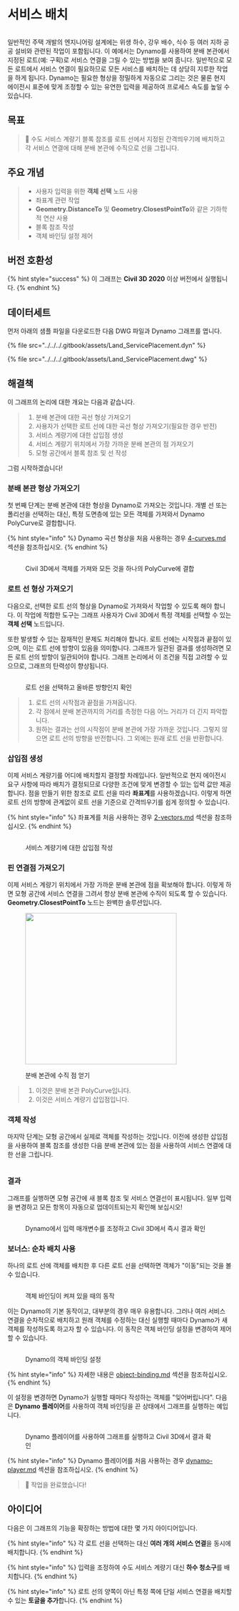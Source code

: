 # 서비스 배치

<figure><img src="../../../.gitbook/assets/Land_ServicePlacement_Dynamo (1).gif" alt=""><figcaption></figcaption></figure>

일반적인 주택 개발의 엔지니어링 설계에는 위생 하수, 강우 배수, 식수 등 여러 지하 공공 설비와 관련된 작업이 포함됩니다. 이 예에서는 Dynamo를 사용하여 분배 본관에서 지정된 로트(예: 구획)로 서비스 연결을 그릴 수 있는 방법을 보여 줍니다. 일반적으로 모든 로트에서 서비스 연결이 필요하므로 모든 서비스를 배치하는 데 상당히 지루한 작업을 하게 됩니다. Dynamo는 필요한 형상을 정밀하게 자동으로 그리는 것은 물론 현지 에이전시 표준에 맞게 조정할 수 있는 유연한 입력을 제공하여 프로세스 속도를 높일 수 있습니다.

## 목표

> :dart: 수도 서비스 계량기 블록 참조를 로트 선에서 지정된 간격띄우기에 배치하고 각 서비스 연결에 대해 분배 본관에 수직으로 선을 그립니다.

## 주요 개념

> * 사용자 입력을 위한 **객체 선택** 노드 사용
> * 좌표계 관련 작업
> * **Geometry.DistanceTo** 및 **Geometry.ClosestPointTo**와 같은 기하학적 연산 사용
> * 블록 참조 작성
> * 객체 바인딩 설정 제어

## 버전 호환성

{% hint style="success" %}
 이 그래프는 **Civil 3D 2020** 이상 버전에서 실행됩니다. 
{% endhint %}

## 데이터세트

먼저 아래의 샘플 파일을 다운로드한 다음 DWG 파일과 Dynamo 그래프를 엽니다.

{% file src="../../../.gitbook/assets/Land_ServicePlacement.dyn" %}

{% file src="../../../.gitbook/assets/Land_ServicePlacement.dwg" %}

## 해결책

이 그래프의 논리에 대한 개요는 다음과 같습니다.

> 1. 분배 본관에 대한 곡선 형상 가져오기
> 2. 사용자가 선택한 로트 선에 대한 곡선 형상 가져오기(필요한 경우 반전)
> 3. 서비스 계량기에 대한 삽입점 생성
> 4. 서비스 계량기 위치에서 가장 가까운 분배 본관의 점 가져오기
> 5. 모형 공간에서 블록 참조 및 선 작성

그럼 시작하겠습니다!

### 분배 본관 형상 가져오기

첫 번째 단계는 분배 본관에 대한 형상을 Dynamo로 가져오는 것입니다. 개별 선 또는 폴리선을 선택하는 대신, 특정 도면층에 있는 모든 객체를 가져와서 Dynamo PolyCurve로 결합합니다.

{% hint style="info" %}
 Dynamo 곡선 형상을 처음 사용하는 경우 [4-curves.md](../../../5\_essential\_nodes\_and\_concepts/5-2\_geometry-for-computational-design/4-curves.md "mention") 섹션을 참조하십시오. 
{% endhint %}

<figure><img src="../../../.gitbook/assets/Land_ServicePlacement_DistributionMain (1).png" alt=""><figcaption><p>Civil 3D에서 객체를 가져와 모든 것을 하나의 PolyCurve에 결합</p></figcaption></figure>

### 로트 선 형상 가져오기

다음으로, 선택한 로트 선의 형상을 Dynamo로 가져와서 작업할 수 있도록 해야 합니다. 이 작업에 적합한 도구는 그래프 사용자가 Civil 3D에서 특정 객체를 선택할 수 있는 **객체 선택** 노드입니다.

또한 발생할 수 있는 잠재적인 문제도 처리해야 합니다. 로트 선에는 시작점과 끝점이 있으며, 이는 로트 선에 방향이 있음을 의미합니다. 그래프가 일관된 결과를 생성하려면 모든 로트 선의 방향이 일관되어야 합니다. 그래프 논리에서 이 조건을 직접 고려할 수 있으므로, 그래프의 탄력성이 향상됩니다. 

<figure><img src="../../../.gitbook/assets/Land_ServicePlacement_Selection (2).png" alt=""><figcaption><p>로트 선을 선택하고 올바른 방향인지 확인</p></figcaption></figure>

> 1. 로트 선의 시작점과 끝점을 가져옵니다.
> 2. 각 점에서 분배 본관까지의 거리를 측정한 다음 어느 거리가 더 긴지 파악합니다.
> 3. 원하는 결과는 선의 시작점이 분배 본관에 가장 가까운 것입니다. 그렇지 않으면 로트 선의 방향을 반전합니다. 그 외에는 원래 로트 선을 반환합니다.

### 삽입점 생성

이제 서비스 계량기를 어디에 배치할지 결정할 차례입니다. 일반적으로 현지 에이전시 요구 사항에 따라 배치가 결정되므로 다양한 조건에 맞게 변경할 수 있는 입력 값만 제공합니다. 점을 만들기 위한 참조로 로트 선을 따라 **좌표계**를 사용하겠습니다. 이렇게 하면 로트 선의 방향에 관계없이 로트 선을 기준으로 간격띄우기를 쉽게 정의할 수 있습니다.

{% hint style="info" %}
 좌표계를 처음 사용하는 경우 [2-vectors.md](../../../5\_essential\_nodes\_and\_concepts/5-2\_geometry-for-computational-design/2-vectors.md "mention") 섹션을 참조하십시오. 
{% endhint %}

<figure><img src="../../../.gitbook/assets/Land_ServicePlacement_InsertionPoints.png" alt=""><figcaption><p>서비스 계량기에 대한 삽입점 작성</p></figcaption></figure>

### 핀 연결점 가져오기

이제 서비스 계량기 위치에서 가장 가까운 분배 본관에 점을 확보해야 합니다. 이렇게 하면 모형 공간에 서비스 연결을 그려서 항상 분배 본관에 수직이 되도록 할 수 있습니다. **Geometry.ClosestPointTo** 노드는 완벽한 솔루션입니다.

<figure><img src="../../../.gitbook/assets/Land_ServicePlacement_GetPerpendicularPoints (1).png" alt="" width="339"><figcaption><p>분배 본관에 수직 점 얻기</p></figcaption></figure>

> 1. 이것은 분배 본관 PolyCurve입니다.
> 2. 이것은 서비스 계량기 삽입점입니다.

### 객체 작성

마지막 단계는 모형 공간에서 실제로 객체를 작성하는 것입니다. 이전에 생성한 삽입점을 사용하여 블록 참조를 생성한 다음 분배 본관에 있는 점을 사용하여 서비스 연결에 대한 선을 그립니다.

<figure><img src="../../../.gitbook/assets/Land_ServicePlacement_CreateObjects.png" alt=""><figcaption></figcaption></figure>

### 결과

그래프를 실행하면 모형 공간에 새 블록 참조 및 서비스 연결선이 표시됩니다. 일부 입력을 변경하고 모든 항목이 자동으로 업데이트되는지 확인해 보십시오!

<figure><img src="../../../.gitbook/assets/Land_ServicePlacement_Dynamo (1).gif" alt=""><figcaption><p>Dynamo에서 입력 매개변수를 조정하고 Civil 3D에서 즉시 결과 확인</p></figcaption></figure>

### 보너스: 순차 배치 사용

하나의 로트 선에 객체를 배치한 후 다른 로트 선을 선택하면 객체가 "이동"되는 것을 볼 수 있습니다.

<figure><img src="../../../.gitbook/assets/Land_ServicePlacement_Binding.gif" alt=""><figcaption><p>객체 바인딩이 켜져 있을 때의 동작</p></figcaption></figure>

이는 Dynamo의 기본 동작이고, 대부분의 경우 매우 유용합니다. 그러나 여러 서비스 연결을 순차적으로 배치하고 원래 객체를 수정하는 대신 실행할 때마다 Dynamo가 새 객체를 작성하도록 하고자 할 수 있습니다. 이 동작은 객체 바인딩 설정을 변경하여 제어할 수 있습니다.

<figure><img src="../../../.gitbook/assets/Land_ServicePlacement_BindingSettings.png" alt=""><figcaption><p>Dynamo의 객체 바인딩 설정</p></figcaption></figure>

{% hint style="info" %}
 자세한 내용은 [ object-binding.md](../../advanced-topics/object-binding.md "mention") 섹션을 참조하십시오. 
{% endhint %}

이 설정을 변경하면 Dynamo가 실행할 때마다 작성하는 객체를 "잊어버립니다". 다음은 **Dynamo 플레이어**를 사용하여 객체 바인딩을 끈 상태에서 그래프를 실행하는 예입니다.

<figure><img src="../../../.gitbook/assets/Land_ServicePlacement_Player (2).gif" alt=""><figcaption><p>Dynamo 플레이어를 사용하여 그래프를 실행하고 Civil 3D에서 결과 확인</p></figcaption></figure>

{% hint style="info" %}
 Dynamo 플레이어를 처음 사용하는 경우 [dynamo-player.md](../../dynamo-player.md "mention") 섹션을 참조하십시오. 
{% endhint %}

> :tada: 작업을 완료했습니다!

## 아이디어

다음은 이 그래프의 기능을 확장하는 방법에 대한 몇 가지 아이디어입니다.

{% hint style="info" %}
 각 로트 선을 선택하는 대신 **여러 개의 서비스 연결**을 동시에 배치합니다. 
{% endhint %}

{% hint style="info" %}
 입력을 조정하여 수도 서비스 계량기 대신 **하수 청소구**를 배치합니다. 
{% endhint %}

{% hint style="info" %}
 로트 선의 양쪽이 아닌 특정 쪽에 단일 서비스 연결을 배치할 수 있는 **토글을 추가**합니다. 
{% endhint %}
